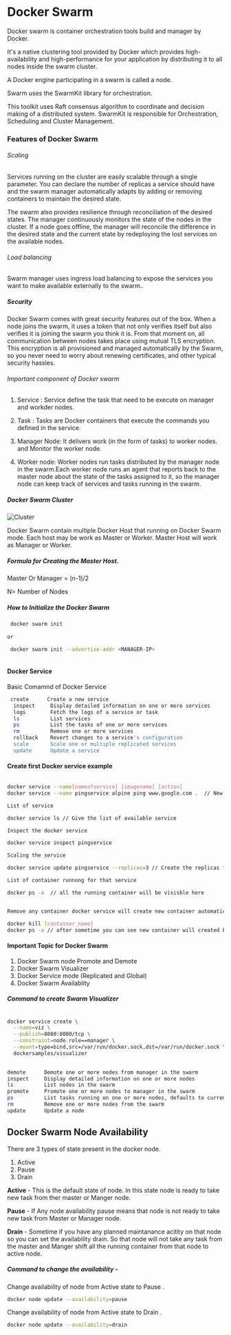 
# Docker Swarm

Docker swarm is container orchestration tools build and manager by Docker. 

It's a native clustering tool provided by Docker which provides high-availability and high-performance for your application by distributing it to all nodes inside the swarm cluster.

A Docker engine participating in a swarm is called a node. 

Swarm uses the SwarmKit library for orchestration. 

This toolkit uses Raft consensus algorithm to coordinate and decision making of a distributed system. SwarmKit is responsible for Orchestration, Scheduling and Cluster Management.


### Features of Docker Swarm

###### Scaling

Services running on the cluster are easily scalable through a single parameter. You can declare the number of replicas a service should have and the swarm manager automatically adapts by adding or removing containers to maintain the desired state.

The swarm also provides resilience through reconciliation of the desired states. The manager continuously monitors the state of the nodes in the cluster. If a node goes offline, the manager will reconcile the difference in the desired state and the current state by redeploying the lost services on the available nodes.

###### Load balancing

Swarm manager uses ingress load balancing to expose the services you want to make available externally to the swarm..
 
#####  Security

Docker Swarm comes with great security features out of the box. When a node joins the swarm, it uses a token that not only verifies itself but also verifies it is joining the swarm you think it is. From that moment on, all communication between nodes takes place using mutual TLS encryption. This encryption is all provisioned and managed automatically by the Swarm, so you never need to worry about renewing certificates, and other typical security hassles.


###### Important component of Docker swarm 

 1. Service : Service define the task that need to be execute on manager and workder nodes.
 
 2. Task : Tasks are Docker containers that execute the commands you defined in the service.
 
 3. Manager Node: It delivers work (in the form of tasks) to worker nodes. and Monitor the worker node.
 
 4. Worker node: Worker nodes run tasks distributed by the manager node in the swarm.Each worker node runs an agent that reports back to the master node about the state of the tasks assigned to it, so the manager node can keep track of services and tasks running in the swarm.


##### Docker Swarm Cluster

![Cluster](https://foxutech.com/wp-content/uploads/2017/03/swarm-architecture.png)



Docker Swarm contain multiple Docker Host that running on Docker Swarm mode. Each host may be work as Master or Worker. 
Master Host will work as Manager or Worker.


##### Formula for Creating the Master Host.

 Master Or Manager = (n-1)/2 
 
 N= Number of Nodes 

##### How to Initialize the Docker Swarm

```sh
 docker swarm init 
 
or

 docker swarm init --advertise-addr <MANAGER-IP>
   
```

#### Docker Service 

Basic Comamnd of Docker Service 

```sh
 create      Create a new service
  inspect     Display detailed information on one or more services
  logs        Fetch the logs of a service or task
  ls          List services
  ps          List the tasks of one or more services
  rm          Remove one or more services
  rollback    Revert changes to a service's configuration
  scale       Scale one or multiple replicated services
  update      Update a service

```

#### Create first Docker service example 
```sh

docker service --name[nameofservice] [imagename] [action]   
docker service --name pingservice alpine ping www.google.com .  // New Service will create with the name of pingservice

List of service 

docker service ls // Give the list of available service 

Inspect the docker service  

docker service inspect pingservice 

Scaling the service 

docker service update pingservice --replicas=3 // Create the replicas for same service 

List of container runnong for that service 

docker ps -a  // all the running container will be visisble here 


Remove any container docker service will create new container automatically 

docker kill [container_name]
docker ps -a // after sometime you can see new container will created because we define that we need 4 replicas 
```

#### Important Topic for Docker Swarm 

1. Docker Swarm node Promote and Demote
2. Docker Swarm Visualizer
3. Docker Service mode (Replicated and Global)
4. Docker Swarm Availablity

##### Command to create Swarm Visualizer

```sh

docker service create \
  --name=viz \
  --publish=8080:8080/tcp \
  --constraint=node.role==manager \
  --mount=type=bind,src=/var/run/docker.sock,dst=/var/run/docker.sock \
  dockersamples/visualizer
  
```



```sh
demote      Demote one or more nodes from manager in the swarm
inspect     Display detailed information on one or more nodes
ls          List nodes in the swarm
promote     Promote one or more nodes to manager in the swarm
ps          List tasks running on one or more nodes, defaults to current node
rm          Remove one or more nodes from the swarm
update      Update a node
```



## Docker Swarm Node Availability 

There are 3 types of state present in the docker node. 

1. Active 
2. Pause 
3. Drain 

**Active** - This is the default state of node. In this state node is ready to take new task from ther master or Manger node. 

**Pause** - If Any node availability pause means that node is not ready to take new task from Master or Manager node. 

**Drain** -  Sometime if you have any planned maintanance acitity on that node so you can set the availability drain. So that node will not take any task from the master and Manger shift all the running container from that node to active node.


##### Command to change the availability - 

Change availability of node from Active state to Pause .

```sh
docker node update --availability=pause
```

Change availability of node from Active state to Drain .

```sh
docker node update --availability=drain
```
